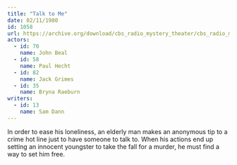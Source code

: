 ```yaml
---
title: "Talk to Me"
date: 02/11/1980
id: 1058
url: https://archive.org/download/cbs_radio_mystery_theater/cbs_radio_mystery_theater-1051-1100.zip/cbs_radio_mystery_theater-1051-1100%2Fcbsrmt_1058_talk_to_me.mp3
actors:  
  - id: 70
    name: John Beal  
  - id: 58
    name: Paul Hecht  
  - id: 82
    name: Jack Grimes  
  - id: 35
    name: Bryna Raeburn
writers:  
  - id: 13
    name: Sam Dann
---
```

In order to ease his loneliness, an elderly man makes an anonymous tip to a crime hot line just to have someone to talk to. When his actions end up setting an innocent youngster to take the fall for a murder, he must find a way to set him free.